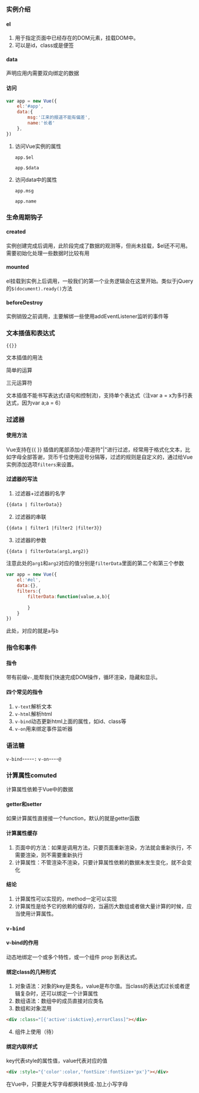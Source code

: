 ### 实例介绍

#### el

1. 用于指定页面中已经存在的DOM元素，挂载DOM中。
2. 可以是id，class或是便签

#### data

声明应用内需要双向绑定的数据

#### 访问

```javascript
var app = new Vue({
    el:'#app',
    data:{
        msg:'江来的报道不能有偏差',
        name:'长者'
    },
})
```

1. 访问Vue实例的属性

   `app.$el`

   `app.$data`

2. 访问data中的属性

   `app.msg`

   `app.name`

### 生命周期钩子

#### created

实例创建完成后调用，此阶段完成了数据的观测等，但尚未挂载，$el还不可用。需要初始化处理一些数据时比较有用

#### mounted 

el挂载到实例上后调用，一般我们的第一个业务逻辑会在这里开始。类似于jQuery的`$(document).ready()`方法

#### beforeDestroy

实例销毁之前调用，主要解绑一些使用addEventListener监听的事件等

### 文本插值和表达式

`{{}}`

文本插值的用法

简单的运算

三元运算符

文本插值不能书写表达式(语句和控制流)，支持单个表达式（注var a = x为多行表达式，因为var a;a = 6）

### 过滤器

#### 使用方法

Vue支持在{{ }} 插值的尾部添加小管道符"|"进行过滤，经常用于格式化文本，比如字母全部答谢，货币千位使用逗号分隔等，过滤的规则是自定义的，通过给Vue实例添加选项`filters`来设置。

#### 过滤器的写法

1. 过滤器+过滤器的名字
```html
{{data | filterData}}
```
2. 过滤器的串联
```html
{{data | filter1 |filter2 |filter3}}
```
3. 过滤器的参数
```html
{{data | filterData(arg1,arg2)}
```
注意此处的`arg1`和`arg2`对应的值分别是`filterData`里面的第二个和第三个参数
```javascript
var app = new Vue({
    el:'#el',
    data:{},
    filters:{
        filterData:function(value,a,b){
            
        }
    }
})
```
此处，对应的就是`a`与`b`

### 指令和事件

#### 指令
带有前缀`v-`,能帮我们快速完成DOM操作，循环渲染，隐藏和显示。

#### 四个常见的指令
1. `v-text`解析文本
2. `v-html`解析html
3. `v-bind`动态更新html上面的属性，如id、class等
4. `v-on`用来绑定事件监听器

### 语法糖
`v-bind`-----`:`
`v-on`----`@`

### 计算属性comuted
计算属性依赖于Vue中的数据
#### getter和setter
如果计算属性直接接一个function，默认的就是getter函数
#### 计算属性缓存
1. 页面中的方法：如果是调用方法，只要页面重新渲染，方法就会重新执行，不需要渲染，则不需要重新执行
2. 计算属性：不管渲染不渲染，只要计算属性依赖的数据未发生变化，就不会变化
#### 结论
1. 计算属性可以实现的，method一定可以实现
2. 计算属性是给予它的依赖的缓存的，当遍历大数组或者做大量计算的时候，应当使用计算属性。

### `v-bind`
#### v-bind的作用
动态地绑定一个或多个特性，或一个组件 prop 到表达式。
#### 绑定class的几种形式
1. 对象语法：对象的key是类名，value是布尔值。当class的表达式过长或者逻辑复杂时，还可以绑定一个计算属性
2. 数组语法：数组中的成员直接对应类名
3. 数组和对象混用
```html
<div :class="[{'active':isActive},errorClass]"></div>
```
4. 组件上使用（待）
#### 绑定内联样式
key代表style的属性值，value代表对应的值
```html
<div :style="{'color':color,'fontSize':fontSize+'px'}"></div>
```
在Vue中，只要是大写字母都换转换成`-`加上小写字母